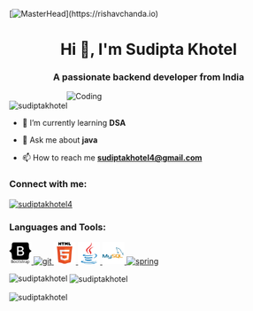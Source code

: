 
[![MasterHead](https://1.bp.blogspot.com/-7A4WynwLsM...)](https://rishavchanda.io)
<h1 align="center">Hi 👋, I'm Sudipta Khotel</h1>
<h3 align="center">A passionate backend developer from India</h3>
<img align="right" alt="Coding" width="400" src=“https://cdni.iconscout.com/illustration/premium/thumb/coder-3462295-2895977.png">

<p align="left"> <img src="https://komarev.com/ghpvc/?username=sudiptakhotel&label=Profile%20views&color=0e75b6&style=flat" alt="sudiptakhotel" /> </p>

- 🌱 I’m currently learning **DSA**

- 💬 Ask me about **java**

- 📫 How to reach me **sudiptakhotel4@gmail.com**

<h3 align="left">Connect with me:</h3>
<p align="left">
<a href="https://www.leetcode.com/sudiptakhotel4" target="blank"><img align="center" src="https://raw.githubusercontent.com/rahuldkjain/github-profile-readme-generator/master/src/images/icons/Social/leet-code.svg" alt="sudiptakhotel4" height="30" width="40" /></a>
</p>

<h3 align="left">Languages and Tools:</h3>
<p align="left"> <a href="https://getbootstrap.com" target="_blank" rel="noreferrer"> <img src="https://raw.githubusercontent.com/devicons/devicon/master/icons/bootstrap/bootstrap-plain-wordmark.svg" alt="bootstrap" width="40" height="40"/> </a> <a href="https://git-scm.com/" target="_blank" rel="noreferrer"> <img src="https://www.vectorlogo.zone/logos/git-scm/git-scm-icon.svg" alt="git" width="40" height="40"/> </a> <a href="https://www.w3.org/html/" target="_blank" rel="noreferrer"> <img src="https://raw.githubusercontent.com/devicons/devicon/master/icons/html5/html5-original-wordmark.svg" alt="html5" width="40" height="40"/> </a> <a href="https://www.java.com" target="_blank" rel="noreferrer"> <img src="https://raw.githubusercontent.com/devicons/devicon/master/icons/java/java-original.svg" alt="java" width="40" height="40"/> </a> <a href="https://www.mysql.com/" target="_blank" rel="noreferrer"> <img src="https://raw.githubusercontent.com/devicons/devicon/master/icons/mysql/mysql-original-wordmark.svg" alt="mysql" width="40" height="40"/> </a> <a href="https://spring.io/" target="_blank" rel="noreferrer"> <img src="https://www.vectorlogo.zone/logos/springio/springio-icon.svg" alt="spring" width="40" height="40"/> </a> </p>

<p><img align="left" src="https://github-readme-stats.vercel.app/api/top-langs?username=sudiptakhotel&show_icons=true&locale=en&layout=compact" alt="sudiptakhotel" /></p>

<p>&nbsp;<img align="center" src="https://github-readme-stats.vercel.app/api?username=sudiptakhotel&show_icons=true&locale=en" alt="sudiptakhotel" /></p>

<p><img align="center" src="https://github-readme-streak-stats.herokuapp.com/?user=sudiptakhotel&" alt="sudiptakhotel" /></p>
